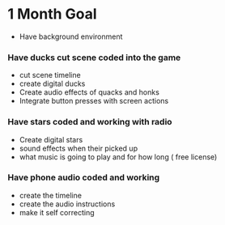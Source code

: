 # 1 Month Goal 
- Have background environment
### Have ducks cut scene coded into the game
- cut scene timeline
- create digital ducks 
- Create audio effects of quacks and honks 
- Integrate button presses with screen actions
### Have stars coded and working with radio 
- Create digital stars 
- sound effects when their picked up
- what music is going to play and for how long ( free license)
### Have phone audio coded and working 
- create the timeline 
- create the audio instructions 
- make it self correcting 
